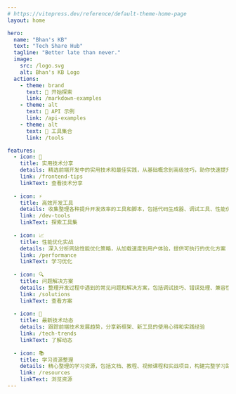```yaml
---
# https://vitepress.dev/reference/default-theme-home-page
layout: home

hero:
  name: "Bhan's KB"
  text: "Tech Share Hub"
  tagline: "Better late than never."
  image:
    src: /logo.svg
    alt: Bhan's KB Logo
  actions:
    - theme: brand
      text: 🚀 开始探索
      link: /markdown-examples
    - theme: alt
      text: 📖 API 示例
      link: /api-examples
    - theme: alt
      text: 🔧 工具集合
      link: /tools

features:
  - icon: 🎯
    title: 实用技术分享
    details: 精选前端开发中的实用技术和最佳实践，从基础概念到高级技巧，助你快速提升开发技能
    link: /frontend-tips
    linkText: 查看技术分享
  
  - icon: ⚡
    title: 高效开发工具
    details: 收集整理各种提升开发效率的工具和脚本，包括代码生成器、调试工具、性能优化等
    link: /dev-tools
    linkText: 探索工具集
  
  - icon: 📈
    title: 性能优化实战
    details: 深入分析网站性能优化策略，从加载速度到用户体验，提供可执行的优化方案
    link: /performance
    linkText: 学习优化
  
  - icon: 🔍
    title: 问题解决方案
    details: 整理开发过程中遇到的常见问题和解决方案，包括调试技巧、错误处理、兼容性处理等
    link: /solutions
    linkText: 查看方案
  
  - icon: 🌟
    title: 最新技术动态
    details: 跟踪前端技术发展趋势，分享新框架、新工具的使用心得和实践经验
    link: /tech-trends
    linkText: 了解动态
  
  - icon: 📚
    title: 学习资源整理
    details: 精心整理的学习资源，包括文档、教程、视频课程和实战项目，构建完整学习路径
    link: /resources
    linkText: 浏览资源
---
```


<style>
:root {
  --vp-home-hero-name-color: transparent;
  --vp-home-hero-name-background: -webkit-linear-gradient(120deg, #bd34fe 30%, #41d1ff);
  
  --vp-home-hero-image-background-image: linear-gradient(-45deg, #bd34fe 50%, #47caff 50%);
  --vp-home-hero-image-filter: blur(44px);
}

.VPHero .name {
  font-size: 2.8rem !important;
}

@media (min-width: 640px) {
  .VPHero .name {
    font-size: 3.2rem !important;
  }
}

@media (min-width: 960px) {
  .VPHero .name {
    font-size: 3.6rem !important;
  }
}

@media (min-width: 640px) {
  :root {
    --vp-home-hero-image-filter: blur(56px);
  }
}

@media (min-width: 960px) {
  :root {
    --vp-home-hero-image-filter: blur(68px);
  }
}

.VPFeature {
  transition: transform 0.3s ease, box-shadow 0.3s ease;
}

.VPFeature:hover {
  transform: translateY(-4px);
  box-shadow: 0 8px 25px rgba(0, 0, 0, 0.1);
}

.VPFeatures .VPFeature .icon {
  font-size: 2rem;
  margin-bottom: 1rem;
}
</style>

